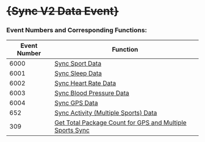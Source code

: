 # ~~{Sync V2 Data Event}~~


### Event Numbers and Corresponding Functions:

| Event Number | Function                                                    |
| ------------ | ----------------------------------------------------------- |
| 6000         | [Sync Sport Data](./IDOV2HealthSyncSport.md)                  |
| 6001         | [Sync Sleep Data](./IDOV2HealthSyncSleep.md)                  |
| 6002         | [Sync Heart Rate Data](./IDOV2HealthSyncHR.md)                |
| 6003         | [Sync Blood Pressure Data](./IDOV2HealthSyncBP.md)            |
| 6004         | [Sync GPS Data](./IDOV2HealthSyncGPS.md)                      |
| 652          | [Sync Activity (Multiple Sports) Data](./IDOV2HealthSyncActivity.md) |
| 309          | [Get Total Package Count for GPS and Multiple Sports Sync](./IDOV2HealthSyncGetActivityCount.md) |

